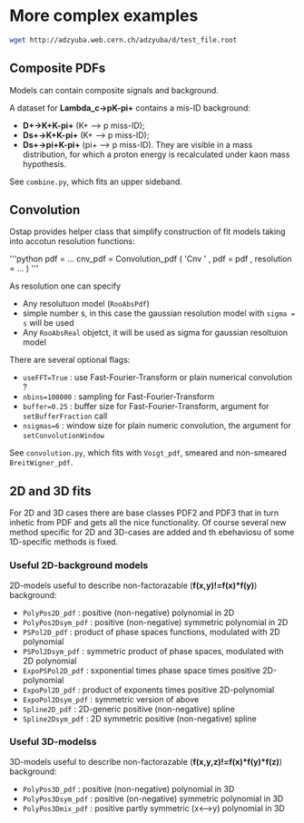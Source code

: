 # More complex examples

```bash
wget http://adzyuba.web.cern.ch/adzyuba/d/test_file.root
```

## Composite PDFs

Models can contain composite signals and background.

A dataset for **Lambda_c->pK-pi+** contains a mis-ID background:
  * **D+->K+K-pi+** (K+ --> p miss-ID);
  * **Ds+->K+K-pi+** (K+ --> p miss-ID);
  * **Ds+->pi+K-pi+** (pi+ --> p miss-ID).
They are visible in a mass distribution, for which a proton energy is
recalculated under kaon mass hypothesis.

See `combine.py`, which fits an upper sideband.

## Convolution

Ostap provides helper class that simplify construction of fit models taking into accotun resolution functions:

'''python
pdf = ...
cnv_pdf = Convolution_pdf ( 'Cnv            ' , 
                             pdf = pdf        , 
                             resolution = ... )
'''

As resolution one can specify
  * Any resolutuon model (`RooAbsPdf`)
  * simple number s, in this case the gaussian resolution model with `sigma = s` will be used
  * Any `RooAbsReal` objetct, it will be used as sigma for gaussian resoltuion model

There are several optional flags:
  * `useFFT=True` : use Fast-Fourier-Transform or plain numerical convolution ?
  * `nbins=100000` : sampling for Fast-Fourier-Transform
  * `buffer=0.25` : buffer size for Fast-Fourier-Transform, argument for `setBufferFraction` call
  * `nsigmas=6` : window size for plain numeric convolution, the argument for `setConvolutionWindow` 


See `convolution.py`, which fits with `Voigt_pdf`, smeared and non-smeared `BreitWigner_pdf`.

## 2D and 3D fits

For 2D and 3D cases there are base classes PDF2 and PDF3 that in turn 
inhetic from PDF and gets all the nice functionality. Of course several 
new method specific for 2D and 3D-cases are added and th ebehaviosu of 
some 1D-specific methods is fixed. 

### Useful 2D-background models

2D-models useful to describe non-factorazable (**f(x,y)!=f(x)*f(y)**) background:
  * `PolyPos2D_pdf` : positive (non-negative) polynomial in 2D
  * `PolyPos2Dsym_pdf` : positive (non-negative) symmetric polynomial in 2D
  * `PSPol2D_pdf` : product of phase spaces functions, modulated with 2D polynomial
  * `PSPol2Dsym_pdf` : symmetric product of phase spaces, modulated with 2D polynomial
  * `ExpoPSPol2D_pdf` : sxponential times phase space times positive 2D-polynomial
  * `ExpoPol2D_pdf` : product of exponents times positive 2D-polynomial
  * `ExpoPol2Dsym_pdf` : symmetric version of above
  * `Spline2D_pdf` : 2D-generic positive (non-negative) spline
  * `Spline2Dsym_pdf` : 2D symmetric positive (non-negative) spline

### Useful 3D-modelss

3D-models useful to describe non-factorazable (**f(x,y,z)!=f(x)*f(y)*f(z)**) background:
  * `PolyPos3D_pdf` : positive (non-negative) polynomial in 3D
  * `PolyPos3Dsym_pdf` : positive (on-negative) symmetric polynomial in 3D
  * `PolyPos3Dmix_pdf` : positive partly symmetric (x<-->y) polynomial in 3D

